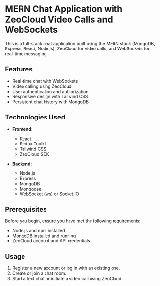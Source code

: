 # MERN Chat Application with ZeoCloud Video Calls and WebSockets

This is a full-stack chat application built using the MERN stack (MongoDB, Express, React, Node.js), ZeoCloud for video calls, and WebSockets for real-time messaging.

## Features

- Real-time chat with WebSockets
- Video calling using ZeoCloud
- User authentication and authorization
- Responsive design with Tailwind CSS
- Persistent chat history with MongoDB

## Technologies Used

- **Frontend:**

  - React
  - Redux Toolkit
  - Tailwind CSS
  - ZeoCloud SDK

- **Backend:**
  - Node.js
  - Express
  - MongoDB
  - Mongoose
  - WebSocket (ws) or Socket.IO

## Prerequisites

Before you begin, ensure you have met the following requirements:

- Node.js and npm installed
- MongoDB installed and running
- ZeoCloud account and API credentials

## Usage

1. Register a new account or log in with an existing one.
2. Create or join a chat room.
3. Start a text chat or initiate a video call using ZeoCloud.
